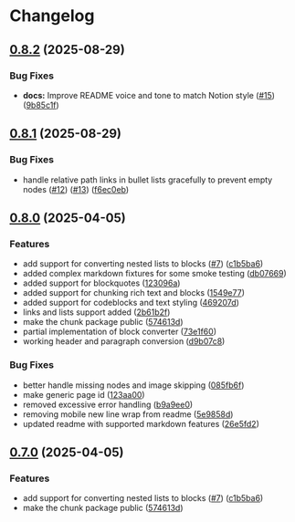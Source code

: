 # Changelog

## [0.8.2](https://github.com/brittonhayes/notionmd/compare/v0.8.1...v0.8.2) (2025-08-29)


### Bug Fixes

* **docs:** Improve README voice and tone to match Notion style ([#15](https://github.com/brittonhayes/notionmd/issues/15)) ([9b85c1f](https://github.com/brittonhayes/notionmd/commit/9b85c1fd336d28cf3a2c7eab8386beadbeaba1cf))

## [0.8.1](https://github.com/brittonhayes/notionmd/compare/v0.8.0...v0.8.1) (2025-08-29)


### Bug Fixes

* handle relative path links in bullet lists gracefully to prevent empty nodes ([#12](https://github.com/brittonhayes/notionmd/issues/12)) ([#13](https://github.com/brittonhayes/notionmd/issues/13)) ([f6ec0eb](https://github.com/brittonhayes/notionmd/commit/f6ec0ebb3e177aa2f30615ea1a8c6d8ea0b930c5))

## [0.8.0](https://github.com/brittonhayes/notionmd/compare/v0.7.0...v0.8.0) (2025-04-05)


### Features

* add support for converting nested lists to blocks ([#7](https://github.com/brittonhayes/notionmd/issues/7)) ([c1b5ba6](https://github.com/brittonhayes/notionmd/commit/c1b5ba643728feba0058535f74abff8722004c3b))
* added complex markdown fixtures for some smoke testing ([db07669](https://github.com/brittonhayes/notionmd/commit/db0766996a66bd73f9e7707fde4cec85de281473))
* added support for blockquotes ([123096a](https://github.com/brittonhayes/notionmd/commit/123096acddb2dcbd77267a57db5f97a0d2a5e192))
* added support for chunking rich text and blocks ([1549e77](https://github.com/brittonhayes/notionmd/commit/1549e779c3f03007182acebd35aafe103e9fc45d))
* added support for codeblocks and text styling ([469207d](https://github.com/brittonhayes/notionmd/commit/469207d2ae1d485765929469195250cf7cf58c35))
* links and lists support added ([2b61b2f](https://github.com/brittonhayes/notionmd/commit/2b61b2fa79df2623180258febd0ade0f701fc615))
* make the chunk package public ([574613d](https://github.com/brittonhayes/notionmd/commit/574613d50aeb0a0c0755e0f7ed2ac3b9fb0de987))
* partial implementation of block converter ([73e1f60](https://github.com/brittonhayes/notionmd/commit/73e1f6034a906555c7b0f1d04da28d12847ed679))
* working header and paragraph conversion ([d9b07c8](https://github.com/brittonhayes/notionmd/commit/d9b07c84ca7cd5dd6d48bace970fc54e1cc9608c))


### Bug Fixes

* better handle missing nodes and image skipping ([085fb6f](https://github.com/brittonhayes/notionmd/commit/085fb6f691f04d9b186e46651c7c8c69124921e5))
* make generic page id ([123aa00](https://github.com/brittonhayes/notionmd/commit/123aa003349b0f9a87f8d0e881d7645024c3d4dc))
* removed excessive error handling ([b9a9ee0](https://github.com/brittonhayes/notionmd/commit/b9a9ee05ad32d0657ffe7fe3c80354fde7262c73))
* removing mobile new line wrap from readme ([5e9858d](https://github.com/brittonhayes/notionmd/commit/5e9858d3a28f3a14ce43aa04ee6927b1a3ac1eca))
* updated readme with supported markdown features ([26e5fd2](https://github.com/brittonhayes/notionmd/commit/26e5fd27cb880c1c58c0a47840b545e979e9e255))

## [0.7.0](https://github.com/brittonhayes/notionmd/compare/v0.6.1...v0.7.0) (2025-04-05)


### Features

* add support for converting nested lists to blocks ([#7](https://github.com/brittonhayes/notionmd/issues/7)) ([c1b5ba6](https://github.com/brittonhayes/notionmd/commit/c1b5ba643728feba0058535f74abff8722004c3b))
* make the chunk package public ([574613d](https://github.com/brittonhayes/notionmd/commit/574613d50aeb0a0c0755e0f7ed2ac3b9fb0de987))
